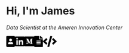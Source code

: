 # Hi, I'm James
*Data Scientist at the Ameren Innovation Center*

<a href="https://jameskabbes.github.io">
  <img align="left" alt="Personal Website" height="30px" src="static/portrait.svg" />
</a>
<a href="https://www.linkedin.com/in/jameskabbes">
  <img align="left" alt="LinkedIn" height="30px" src="static/linkedin.svg" />
</a>
<a href="https://medium.com/@james.kabbes">
  <img align="left" alt="Medium" height="30px" src="static/medium.svg" />
</a>
<a href="https://www.dropbox.com/s/uduux1u6caizqp7/James%20Kabbes%20Resume.pdf?dl=0">
  <img align="left" alt="Abhishek's LinkedIN" height="30px" src="static/file-alt.svg" />
</a>
<a href="https://pypi.org/user/kabbes">
  <img align="left" alt="PyPI" height="30px" src="static/code.svg" />
</a>
